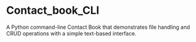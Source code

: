 # Contact_book_CLI
A Python command-line Contact Book that demonstrates file handling and CRUD operations with a simple text-based interface.
